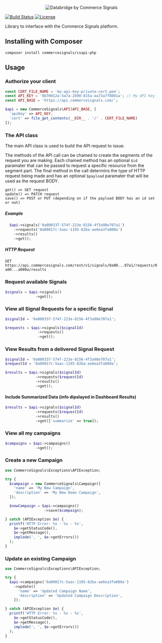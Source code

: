 <p align="center"><img src="https://s3.amazonaws.com/comsig-marketing/databridge-black-400.png" alt="Databridge by Commerce Signals"></p>


[![Build Status](https://travis-ci.org/commercesignals/csapi-php.svg?branch=master)](https://travis-ci.org/commercesignals/csapi-php) [![License](https://img.shields.io/badge/License-BSD%203--Clause-blue.svg)](https://opensource.org/licenses/BSD-3-Clause)

Library to interface with the Commerce Signals platform.

## Installing with Composer

`composer install commercesignals/csapi-php`

## Usage

### Authorize your client

```php
const CERT_FILE_NAME = 'my-api-key-private-cert.pem';
const API_KEY = '0b70012a-5a7a-2b90-815a-aa73a7f8001a'; // My API Key
const API_BASE = 'https://api.commercesignals.com/';

$api = new CommerceSignals\API(API_BASE, [
  'apiKey' => API_KEY,
  'cert' => file_get_contents(__DIR__ . '/' . CERT_FILE_NAME)
]);
```

### The API class
The main API class is used to build the API request to issue.

The methods of the API call can be chained to create the segments of the request you are making.
Each chained method has an optional `$id` paramater that can be passed to request a specific resource from the segment part.
The final method in the call determins the type of HTTP request being made and has an optional `$payload` paramater that will be used as the request BODY.

```
get() => GET request
update() => PATCH request
save() => POST or PUT (depending on if the payload BODY has an id set or not)
```

##### Example
```php
  $api->signals('0a000337-574f-223e-8156-4f3a98e707a1')
    ->requests('0a00017c-5aac-1195-82ba-ae6ea3fa000a')
    ->results()
    ->get();
```
##### HTTP Request

`GET https://api.commercesignals.com/rest/v1/signals/0a00...07a1/requests/0a00...a000a/results`


### Request available Signals

```php
$signals = $api->signals()
              ->get();
```

### View all Signal Requests for a specific Signal

```php
$signalId = '0a000337-574f-223e-8156-4f3a98e707a1';

$requests = $api->signals($signalId)
               ->requests()
               ->get();
```

### View Results from a delivered Signal Request

```php
$signalId = '0a000337-574f-223e-8156-4f3a98e707a1';
$requestId = '0a00017c-5aac-1195-82ba-ae6ea3fa000a';

$results = $api->signals($signalId)
              ->requests($requestId)
              ->results()
              ->get();
```

#### Include Summarized Data (info dipslayed in Dashboard Results)

```php
$results = $api->signals($signalId)
              ->requests($requestId)
              ->results()
              ->get(['summarize' => true]);
```

### View all my campaigns

```php
$campaigns = $api->campaigns()
              ->get();
```

### Create a new Campaign

```php
use CommerceSignals\Exceptions\APIException;

try {
  $campaign = new CommerceSignals\Campaign([
    'name' => 'My New Campaign',
    'description' => 'My New Demo Campaign',
  ]);

  $newCampaign = $api->campaigns()
                  ->save($campaign);

} catch (APIException $e) {
  printf('HTTP Error: %s - %s - %s',
    $e->getStatusCode(),
    $e->getMessage(),
    implode(', ', $e->getErrors())
  );
}
```

### Update an existing Campaign

```php
use CommerceSignals\Exceptions\APIException;

try {
  $api->campaigns('0a00017c-5aac-1195-82ba-ae6ea3fa000a')
    ->update([
      'name' => 'Updated Campaign Name',
      'description' => 'Updated Campaign Description',
    ]);

} catch (APIException $e) {
  printf('HTTP Error: %s - %s - %s',
    $e->getStatusCode(),
    $e->getMessage(),
    implode(', ', $e->getErrors())
  );
}
```

